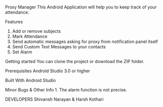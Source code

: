 Proxy Manager
This Android Application will help you to keep track of your attendance.

Features    
1. Add or remove subjects
2. Mark Attendance 
3. Send automatic messages asking for proxy from notification panel itself
4. Send Custom Text Messages to your contacts 
5. Set Alarm

Getting started
You can clone the project or download the ZIP folder.

Prerequisites
Android Studio 3.0 or higher

Built With
Android Studio

Minor Bugs & Other Info
    1. The alarm function is not precise.
	
DEVELOPERS
Shivansh Narayan    &    Harsh Kothari
